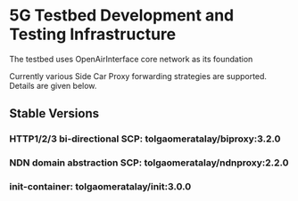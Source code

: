# 5G Testbed Development and Testing Infrastructure

The testbed uses OpenAirInterface core network as its foundation

Currently various Side Car Proxy forwarding strategies are supported. Details are given below.

## Stable Versions
### HTTP1/2/3 bi-directional SCP: tolgaomeratalay/biproxy:3.2.0
### NDN domain abstraction SCP: tolgaomeratalay/ndnproxy:2.2.0
### init-container: tolgaomeratalay/init:3.0.0


 
 
 
 


 



